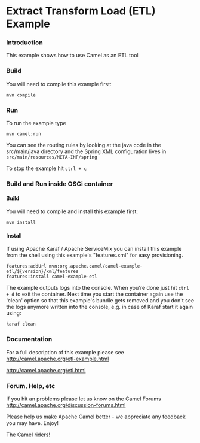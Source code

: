 # Extract Transform Load (ETL) Example

### Introduction

This example shows how to use Camel as an ETL tool

### Build

You will need to compile this example first:

	mvn compile

### Run

To run the example type

	mvn camel:run

You can see the routing rules by looking at the java code in the src/main/java
directory and the Spring XML configuration lives in
  `src/main/resources/META-INF/spring`

To stop the example hit `ctrl + c`

### Build and Run inside OSGi container


#### Build

You will need to compile and install this example first:

	mvn install

#### Install

If using Apache Karaf / Apache ServiceMix you can install this example
from the shell using this example's "features.xml" for easy provisioning.

	features:addUrl mvn:org.apache.camel/camel-example-etl/${version}/xml/features
	features:install camel-example-etl

The example outputs logs into the console. When you're done just hit `ctrl + d` to exit the container.
Next time you start the container again use the 'clean' option so that this example's bundle gets
removed and you don't see the logs anymore written into the console, e.g. in case of Karaf start it
again using:

	karaf clean

### Documentation

For a full description of this example please see
  <http://camel.apache.org/etl-example.html>

<http://camel.apache.org/etl.html>

### Forum, Help, etc

If you hit an problems please let us know on the Camel Forums
	<http://camel.apache.org/discussion-forums.html>

Please help us make Apache Camel better - we appreciate any feedback you may
have.  Enjoy!


The Camel riders!
